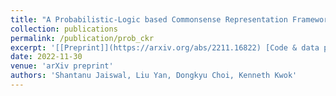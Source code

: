 ```yaml
---
title: "A Probabilistic-Logic based Commonsense Representation Framework for Modelling Inferences with Multiple Antecedents and Varying Likelihoods"
collection: publications
permalink: /publication/prob_ckr
excerpt: '[[Preprint]](https://arxiv.org/abs/2211.16822) [Code & data pending agency approval]'
date: 2022-11-30
venue: 'arXiv preprint'
authors: 'Shantanu Jaiswal, Liu Yan, Dongkyu Choi, Kenneth Kwok'
---
```

